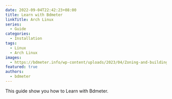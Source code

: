 ```yaml
---
date: 2022-09-04T22:42:23+08:00
title: Learn with Bdmeter
linkTitle: Arch Linux
series:
  - Guide
categories:
  - Installation
tags:
  - Linux
  - Arch Linux
images:
  - https://bdmeter.info/wp-content/uploads/2023/04/Zoning-and-building-codes-930x620.jpg?width=600&height=199
featured: true
authors:
  - bdmeter
---
```


This guide show you how to Learn with Bdmeter.
